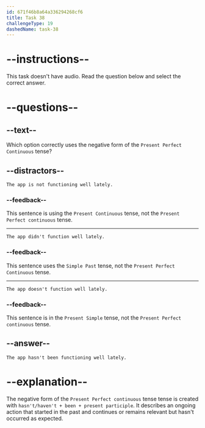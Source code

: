 ```yaml
---
id: 671f46b8a64a336294268cf6
title: Task 38
challengeType: 19
dashedName: task-38
---
```


# --instructions--

This task doesn't have audio. Read the question below and select the correct answer.

# --questions--

## --text--

Which option correctly uses the negative form of the `Present Perfect Continuous` tense?

## --distractors--

`The app is not functioning well lately.`

### --feedback--

This sentence is using the `Present Continuous` tense, not the `Present Perfect continuous` tense.

---

`The app didn't function well lately.`

### --feedback--

This sentence uses the `Simple Past` tense, not the `Present Perfect Continuous` tense.

---

`The app doesn't function well lately.`

### --feedback--

This sentence is in the `Present Simple` tense, not the `Present Perfect continuous` tense.

## --answer--

`The app hasn't been functioning well lately.`

# --explanation--

The negative form of the `Present Perfect continuous` tense tense is created with `hasn't/haven't + been + present participle`. It describes an ongoing action that started in the past and continues or remains relevant but hasn't occurred as expected.

